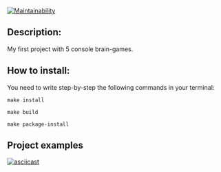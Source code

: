 [![Maintainability](https://api.codeclimate.com/v1/badges/d6db67cbb708c9d0eb3e/maintainability)](https://codeclimate.com/github/JCompX/python-project-49/maintainability)

## Description:

My first project with 5 console brain-games.

## How to install:

You need to write step-by-step the following commands in your terminal:

    make install

    make build

    make package-install

## Project examples

[![asciicast](https://asciinema.org/a/4dm0ud2k02n9tfecQswtc30ef.svg)](https://asciinema.org/a/4dm0ud2k02n9tfecQswtc30ef)

